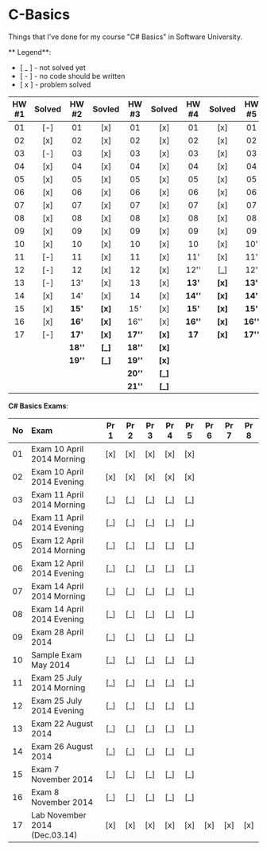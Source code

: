 C-Basics
========
Things that I've done for my course "C# Basics" in Software University.

** Legend**:
- [ _ ] - not solved yet
- [ - ] - no code should be written
- [ x ] - problem solved

|HW #1|Solved|HW #2| Sovled |HW #3|Solved|HW #4|Solved|HW #5|Solved|
|:-:|:-:|:----:|:-----:|:------:|:-----:|:------:|:-----:|:------:|:-----:|
|01 |[-]|01      |[x]    |01      |[x]    |01      |[x]    |01      |[x]    |
|02 |[x]|02      |[x]    |02      |[x]    |02      |[x]    |02      |[x]    |
|03 |[-]|03      |[x]    |03      |[x]    |03      |[x]    |03      |[x]    |
|04 |[x]|04      |[x]    |04      |[x]    |04      |[x]    |04      |[x]    |
|05 |[x]|05      |[x]    |05      |[x]    |05      |[x]    |05      |[x]    |
|06 |[x]|06      |[x]    |06      |[x]    |06      |[x]    |06      |[x]    |
|07 |[x]|07      |[x]    |07      |[x]    |07      |[x]    |07      |[x]    |
|08 |[x]|08      |[x]    |08      |[x]    |08      |[x]    |08      |[x]    |
|09 |[x]|09      |[x]    |09      |[x]    |09      |[x]    |09      |[x]    |
|10 |[x]|10      |[x]    |10      |[x]    |10      |[x]    |10'     |[x]    |
|11 |[-]|11      |[x]    |11      |[x]    |11'     |[x]    |11'     |[x]    |
|12 |[-]|12      |[x]    |12      |[x]    |12''    |[_]    |12'     |[_]    |
|13 |[-]|13'     |[x]    |13      |[x]    |**13'** |**[x]**|**13'** |**[x]**|
|14 |[x]|14'     |[x]    |14      |[x]    |**14''**|**[x]**|**14'** |**[x]**|
|15 |[x]|**15'** |**[x]**|15'     |[x]    |**15'** |**[x]**|**15'** |**[x]**|
|16 |[x]|**16'** |**[x]**|16''    |[x]    |**16''**|**[x]**|**16''**|**[_]**|
|17 |[-]|**17'** |**[x]**|**17''**|**[x]**|**17**  |**[x]**|**17''**|**[_]**|
|   |   |**18''**|**[_]**|**18''**|**[x]**|        |       |        |       |
|   |   |**19''**|**[_]**|**19''**|**[x]**|        |       |        |       |
|   |   |        |       |**20''**|**[_]**|        |       |        |       |
|   |   |        |       |**21''**|**[_]**|        |       |        |       |



**C# Basics Exams**:

| No|Exam|Pr 1|Pr 2|Pr 3|Pr 4|Pr 5|Pr 6|Pr 7|Pr 8|
|:--|:---|:--:|:--:|:--:|:--:|:--:|:--:|:--:|:--:|
| 01|Exam 10 April 2014 Morning| [x] | [x] | [x] | [x] | [x] ||||
| 02|Exam 10 April 2014 Evening| [x] | [x] | [x] | [x] | [x] ||||
| 03|Exam 11 April 2014 Morning| [_] | [_] | [_] | [_] | [_] ||||
| 04|Exam 11 April 2014 Evening| [_] | [_] | [_] | [_] | [_] ||||
| 05|Exam 12 April 2014 Morning| [_] | [_] | [_] | [_] | [_] ||||
| 06|Exam 12 April 2014 Evening| [_] | [_] | [_] | [_] | [_] ||||
| 07|Exam 14 April 2014 Morning| [_] | [_] | [_] | [_] | [_] ||||
| 08|Exam 14 April 2014 Evening| [_] | [_] | [_] | [_] | [_] ||||
| 09|Exam 28 April 2014| [_] | [_] | [_] | [_] | [_] ||||
| 10|Sample Exam May 2014| [_] | [_] | [_] | [_] | [_] ||||
| 11|Exam 25 July 2014 Morning| [_] | [_] | [_] | [_] | [_] ||||
| 12|Exam 25 July 2014 Evening| [_] | [_] | [_] | [_] | [_] ||||
| 13|Exam 22 August 2014| [_] | [_] | [_] | [_] | [_] ||||
| 14|Exam 26 August 2014| [_] | [_] | [_] | [_] | [_] ||||
| 15|Exam 7 November 2014| [_] | [_] | [_] | [_] | [_] ||||
| 16|Exam 8 November 2014| [_] | [_] | [_] | [_] | [_] ||||
| 17|Lab November 2014 (Dec.03.14)|[x]|[x]|[x]|[x]|[x]|[x]|[x]|[x]|
